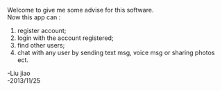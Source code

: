 Welcome to give me some advise for this software.<br>
Now this app can :<br>
1. register account;<br>
2. login with the account registered;<br>
3. find other users;<br>
4. chat with any user by sending text msg, voice msg or sharing photos ect.<br>

-Liu jiao <br>
-2013/11/25 <br>

